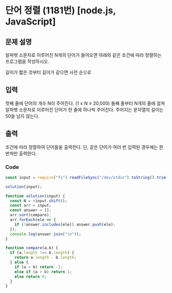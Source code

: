 # 단어 정렬 (1181번) [node.js, JavaScript] 

## 문제 설명
알파벳 소문자로 이루어진 N개의 단어가 들어오면 아래와 같은 조건에 따라 정렬하는 프로그램을 작성하시오.

길이가 짧은 것부터
길이가 같으면 사전 순으로

## 입력
첫째 줄에 단어의 개수 N이 주어진다. (1 ≤ N ≤ 20,000) 둘째 줄부터 N개의 줄에 걸쳐 알파벳 소문자로 이루어진 단어가 한 줄에 하나씩 주어진다. 주어지는 문자열의 길이는 50을 넘지 않는다.

## 출력
조건에 따라 정렬하여 단어들을 출력한다. 단, 같은 단어가 여러 번 입력된 경우에는 한 번씩만 출력한다.

### Code
```js
const input = require("fs").readFileSync("/dev/stdin").toString().trim().split("\n"); 

solution(input);

function solution(input) {
  const N = +input.shift();
  const arr = input;
  const answer = [];
  arr.sort(compare);
  arr.forEach(ele => {
    if (!answer.includes(ele)) answer.push(ele);
  });
  console.log(answer.join("\n"));
}

function compare(a,b) {
  if (a.length !== b.length) {
    return a.length - b.length;
  } else {
    if (a < b) return -1;
    else if (a > b) return 1;
    else return 0;
  }
}

```
